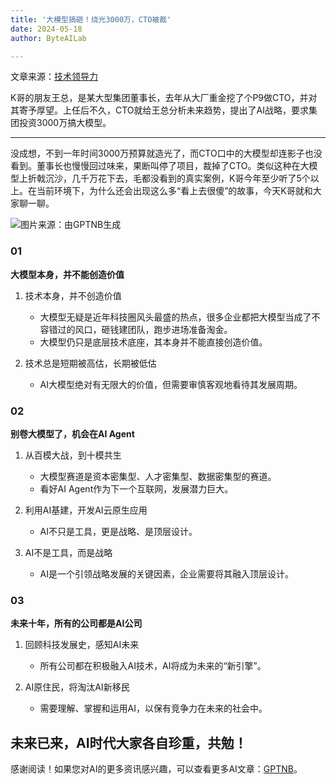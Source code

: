 ```yaml
---
title: '大模型搞砸！烧光3000万，CTO被裁'
date: 2024-05-18
author: ByteAILab

---
```


文章来源：[技术领导力](https://mp.weixin.qq.com/s/UpDiAii6nc4OKEvB06IFeg)

K哥的朋友王总，是某大型集团董事长，去年从大厂重金挖了个P9做CTO，并对其寄予厚望。上任后不久，CTO就给王总分析未来趋势，提出了AI战略，要求集团投资3000万搞大模型。

---


没成想，不到一年时间3000万预算就造光了，而CTO口中的大模型却连影子也没看到。董事长也慢慢回过味来，果断叫停了项目，裁掉了CTO。类似这种在大模型上折戟沉沙，几千万花下去，毛都没看到的真实案例，K哥今年至少听了5个以上。在当前环境下，为什么还会出现这么多“看上去很傻”的故事，今天K哥就和大家聊一聊。

![图片来源：由GPTNB生成](http://www.jesonc.com/upload/3B33CB85B496C0CB6FBA4C2BD79320AD/1715924595192/Fs4ppPq39aIxAxpgq90Lijq-iMWw.png)

### 01
**大模型本身，并不能创造价值**

1. 技术本身，并不创造价值
   - 大模型无疑是近年科技圈风头最盛的热点，很多企业都把大模型当成了不容错过的风口，砸钱建团队，跑步进场准备淘金。
   - 大模型仍只是底层技术底座，其本身并不能直接创造价值。

2. 技术总是短期被高估，长期被低估
   - AI大模型绝对有无限大的价值，但需要审慎客观地看待其发展周期。

### 02
**别卷大模型了，机会在AI Agent**

1. 从百模大战，到十模共生
   - 大模型赛道是资本密集型、人才密集型、数据密集型的赛道。
   - 看好AI Agent作为下一个互联网，发展潜力巨大。

2. 利用AI基建，开发AI云原生应用
   - AI不只是工具，更是战略、是顶层设计。

3. AI不是工具，而是战略
   - AI是一个引领战略发展的关键因素，企业需要将其融入顶层设计。

### 03
**未来十年，所有的公司都是AI公司**

1. 回顾科技发展史，感知AI未来
   - 所有公司都在积极融入AI技术，AI将成为未来的“新引擎”。
   
2. AI原住民，将淘汰AI新移民
   - 需要理解、掌握和运用AI，以保有竞争力在未来的社会中。

未来已来，AI时代大家各自珍重，共勉！
---
感谢阅读！如果您对AI的更多资讯感兴趣，可以查看更多AI文章：[GPTNB](https://gptnb.com)。